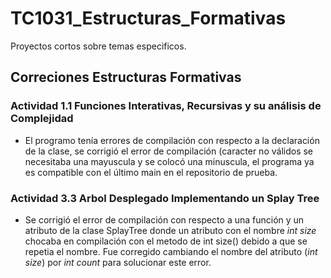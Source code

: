 # TC1031_Estructuras_Formativas
Proyectos cortos sobre temas especificos. 

## Correciones Estructuras Formativas

### Actividad 1.1 Funciones Interativas, Recursivas y su análisis de Complejidad

* El programo tenía errores de compilación con respecto a la declaración de la clase, se corrigió el error de compilación (caracter no válidos se necesitaba una mayuscula y se colocó una minuscula, el programa ya es compatible con el último main en el repositorio de prueba.



### Actividad 3.3 Arbol Desplegado Implementando un Splay Tree
* Se corrigió el error de compilación con respecto a una función y un atributo de la clase SplayTree donde un atributo con el nombre *int size* chocaba en compilación con el metodo de int size() debido a que se repetia el nombre. Fue corregido cambiando el nombre del atributo (*int size*) por *int count* para solucionar este error.
